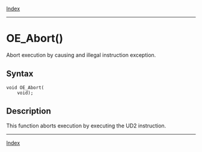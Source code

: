 [Index](index.md)

---
# OE_Abort()

Abort execution by causing and illegal instruction exception.

## Syntax

    void OE_Abort(
        void);
## Description 

This function aborts execution by executing the UD2 instruction.

---
[Index](index.md)

